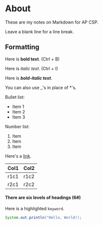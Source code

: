# About

These are my notes on Markdown for AP CSP.

Leave a blank line for a line break.

## Formatting

Here is **bold text**. (Ctrl + B)

Here is *italic text*. (Ctrl + I)

Here is ***bold-italic text***.

You can also use _'s in place of *'s.

Bullet list:
* Item 1
* Item 2
* Item 3

Number list:
1. Item
2. Item
3. Item

Here's a [link](http://youtube.com).

| Col1 | Col2 |
|------|------|
| r1c1 | r1c2 |
| r2c1 | r2c2 |

#### There are six levels of headings (6#)

Here is a highlighted `keyword`.

```java
System.out.println("Hello, World!);
```